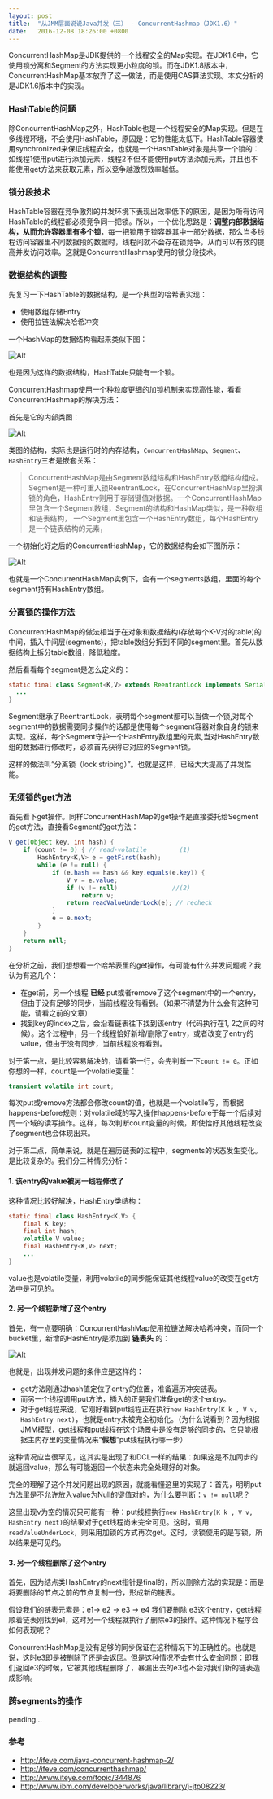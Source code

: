 ```yaml
---
layout: post
title:  "从JMM层面说说Java并发（三） - ConcurrentHashmap（JDK1.6）"
date:   2016-12-08 18:26:00 +0800
---
```


ConcurrentHashMap是JDK提供的一个线程安全的Map实现。在JDK1.6中，它使用锁分离和Segment的方法实现更小粒度的锁。而在JDK1.8版本中，ConcurrentHashMap基本放弃了这一做法，而是使用CAS算法实现。本文分析的是JDK1.6版本中的实现。

### HashTable的问题

除ConcurrentHashMap之外，HashTable也是一个线程安全的Map实现。但是在多线程环境，不会使用HashTable，原因是：它的性能太低下。HashTable容器使用synchronized来保证线程安全，也就是一个HashTable对象是共享一个锁的：如线程1使用put进行添加元素，线程2不但不能使用put方法添加元素，并且也不能使用get方法来获取元素，所以竞争越激烈效率越低。

### 锁分段技术

HashTable容器在竞争激烈的并发环境下表现出效率低下的原因，是因为所有访问HashTable的线程都必须竞争同一把锁。所以，一个优化思路是：**调整内部数据结构，从而允许容器里有多个锁**，每一把锁用于锁容器其中一部分数据，那么当多线程访问容器里不同数据段的数据时，线程间就不会存在锁竞争，从而可以有效的提高并发访问效率。这就是ConcurrentHashmap使用的锁分段技术。

### 数据结构的调整

先复习一下HashTable的数据结构，是一个典型的哈希表实现：

- 使用数组存储Entry
- 使用拉链法解决哈希冲突

一个HashMap的数据结构看起来类似下图：

![Alt](/images/hashtable(4).gif)

也是因为这样的数据结构，HashTable只能有一个锁。

ConcurrentHashmap使用一个种粒度更细的加锁机制来实现高性能，看看ConcurrentHashmap的解决方法：

首先是它的内部类图：

![Alt](/images/ConcurrentHashMap(2).jpg)

类图的结构，实际也是运行时的内存结构，`ConcurrentHashMap`、`Segment`、`HashEntry`三者是嵌套关系：

> ConcurrentHashMap是由Segment数组结构和HashEntry数组结构组成。Segment是一种可重入锁ReentrantLock，在ConcurrentHashMap里扮演锁的角色，HashEntry则用于存储键值对数据。一个ConcurrentHashMap里包含一个Segment数组，Segment的结构和HashMap类似，是一种数组和链表结构， 一个Segment里包含一个HashEntry数组，每个HashEntry是一个链表结构的元素，

一个初始化好之后的ConcurrentHashMap，它的数据结构会如下图所示：

![Alt](/images/concurrenthashmap.jpg)

也就是一个ConcurrentHashMap实例下，会有一个segments数组，里面的每个segment持有HashEntry数组。

### 分离锁的操作方法

ConcurrentHashMap的做法相当于在对象和数据结构(存放每个K-V对的table)的中间，插入中间层(segments)，把table数组分拆到不同的segment里。首先从数据结构上拆分table数组，降低粒度。

然后看看每个segment是怎么定义的：

~~~ java
static final class Segment<K,V> extends ReentrantLock implements Serializable {
  ...
}
~~~

Segment继承了ReentrantLock，表明每个segment都可以当做一个锁,对每个segment中的数据需要同步操作的话都是使用每个segment容器对象自身的锁来实现。这样，每个Segment守护一个HashEntry数组里的元素,当对HashEntry数组的数据进行修改时，必须首先获得它对应的Segment锁。

这样的做法叫“分离锁（lock striping）”。也就是这样，已经大大提高了并发性能。

### 无须锁的get方法

首先看下get操作。同样ConcurrentHashMap的get操作是直接委托给Segment的get方法，直接看Segment的get方法：

~~~ java
V get(Object key, int hash) {  
    if (count != 0) { // read-volatile         (1)
        HashEntry<K,V> e = getFirst(hash);  
        while (e != null) {  
            if (e.hash == hash && key.equals(e.key)) {  
                V v = e.value;  
                if (v != null)               //(2)
                    return v;  
                return readValueUnderLock(e); // recheck  
            }  
            e = e.next;  
        }  
    }  
    return null;  
}
~~~

在分析之前，我们想想看一个哈希表里的get操作，有可能有什么并发问题呢？我认为有这几个：

- 在get前，另一个线程 **已经** put或者remove了这个segment中的一个entry，但由于没有足够的同步，当前线程没有看到。（如果不清楚为什么会有这种可能，请看之前的文章）
- 找到key的index之后，会沿着链表往下找到该entry（代码执行在1, 2之间的时候）。这个过程中，另一个线程恰好新增/删除了entry，或者改变了entry的value，但由于没有同步，当前线程没有看到。

对于第一点，是比较容易解决的，请看第一行，会先判断一下`count != 0`。正如你想的一样，count是一个volatile变量：

~~~ java
transient volatile int count;
~~~

每次put或remove方法都会修改count的值，也就是一个volatile写，而根据happens-before规则：对volatile域的写入操作happens-before于每一个后续对同一个域的读写操作。这样，每次判断count变量的时候，即使恰好其他线程改变了segment也会体现出来。

对于第二点，简单来说，就是在遍历链表的过程中，segments的状态发生变化。是比较复杂的。我们分三种情况分析：

#### 1. 该entry的value被另一线程修改了

这种情况比较好解决，HashEntry类结构：

~~~ java
static final class HashEntry<K,V> {
    final K key;
    final int hash;
    volatile V value;
    final HashEntry<K,V> next;
    ...
}
~~~

value也是volatile变量，利用volatile的同步能保证其他线程value的改变在get方法中是可见的。

#### 2. 另一个线程新增了这个entry

首先，有一点要明确：ConcurrentHashMap使用拉链法解决哈希冲突，而同一个bucket里，新增的HashEntry是添加到 **链表头** 的：

![Alt](/images/concurrenthashmap(3).jpg)

也就是，出现并发问题的条件应是这样的：

- get方法刚通过hash值定位了entry的位置，准备遍历冲突链表。
- 而另一个线程调用put方法，插入的正是我们准备get的这个entry。
- 对于get线程来说，它刚好看到put线程正在执行`new HashEntry(K k , V v, HashEntry next)`，也就是entry未被完全初始化。（为什么说看到？因为根据JMM模型，get线程和put线程在这个场景中是没有足够的同步的，它只能根据主内存里的变量情况来“**假想**”put线程执行哪一步）

这种情况应当很罕见，这其实是出现了和DCL一样的结果：如果这是不加同步的就返回value，那么有可能返回一个状态未完全处理好的对象。

完全的理解了这个并发问题出现的原因，就能看懂这里的实现了：首先，明明put方法里是不允许放入value为Null的键值对的，为什么要判断：`v != null`呢？

这里出现v为空的情况只可能有一种：put线程执行`new HashEntry(K k , V v, HashEntry next)`的结果对于get线程尚未完全可见。这时，调用`readValueUnderLock`，则采用加锁的方式再次get。这时，读锁使用的是写锁，所以结果是可见的。

#### 3. 另一个线程删除了这个entry

首先，因为结点类HashEntry的next指针是final的，所以删除方法的实现是：而是将要删除的节点之前的节点复制一份，形成新的链表。

假设我们的链表元素是：e1-> e2 -> e3 -> e4 我们要删除 e3这个entry，get线程顺着链表刚找到e1，这时另一个线程就执行了删除e3的操作。这种情况下程序会如何表现呢？

ConcurrentHashMap是没有足够的同步保证在这种情况下的正确性的。也就是说，这时e3即是被删除了还是会返回。但是这种情况不会有什么安全问题：即我们返回e3的时候，它被其他线程删除了，暴漏出去的e3也不会对我们新的链表造成影响。

### 跨segments的操作

pending...

### 参考

- http://ifeve.com/java-concurrent-hashmap-2/
- http://ifeve.com/concurrenthashmap/
- http://www.iteye.com/topic/344876
- http://www.ibm.com/developerworks/java/library/j-jtp08223/
